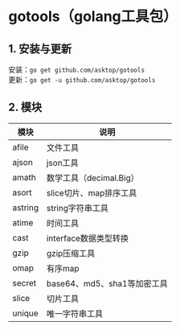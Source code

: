 # gotools（golang工具包）

## 1. 安装与更新

安装：`go get github.com/asktop/gotools`  
更新：`go get -u github.com/asktop/gotools`

## 2. 模块
| 模块 | 说明 |
| --- | --- |
|afile|文件工具|
|ajson|json工具|
|amath|数学工具（decimal.Big）|
|asort|slice切片、map排序工具|
|astring|string字符串工具|
|atime|时间工具|
|cast|interface数据类型转换|
|gzip|gzip压缩工具|
|omap|有序map|
|secret|base64、md5、sha1等加密工具|
|slice|切片工具|
|unique|唯一字符串工具|
